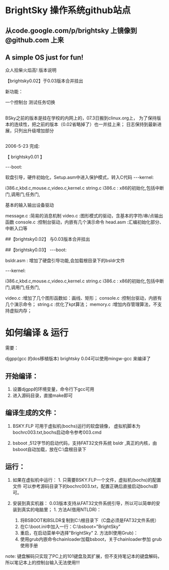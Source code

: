 # BrightSky 操作系统github站点
## 从code.google.com/p/brightsky 上镜像到 @github.com 上来


## A simple OS just for fun!


众人拾柴火焰高!
版本说明

【brightsky0.02】于0.03版本合并挂出

新功能：

一个控制台
测试任务切换

##

BSky之前的版本是挂在学校的内网上的，07.3日搬到clinux.org上， 为了保持版本的连续性，把之前的版本（0.02省略掉了）也一并挂上来； 日志保持到最新进展，只列出升级增加部分

##

2006-5-23 完成:

【 brightsky0.01 】

---boot:

软盘引导，硬件初始化，Setup.asm中进入保护模式，转入C代码
---kernel:

i386.c,kbd.c,mouse.c,video.c,kernel.c string.c i386.c : x86的初始化,包括中断门,调用门,任务门,

基本的输入输出设备驱动

message.c :简易的消息机制 video.c :图形模式的驱动，含基本的字符/串/点输出函数 console.c :控制台驱动，内嵌有几个演示命令 head.asm :汇编初始化部分、中断入口等

##【brightsky0.02】
与0.03版本合并挂出


##【brightsky0.03】
---boot:

bsldr.asm : 增加了硬盘引导功能,会加载根目录下的bsldr文件

---kernel:

i386.c,kbd.c,mouse.c,video.c,kernel.c string.c i386.c : x86的初始化,包括中断门,调用门,任务门,

video.c :增加了几个图形函数如：画线、矩形； console.c :控制台驱动，内嵌有几个演示命令； string.c :优化了kpt算法； memory.c :增加内存管理算法，不支持虚拟内存；

# 如何编译 & 运行

需要：

djgpp(gcc 的dos移植版本)
brightsky 0.04可以使用mingw-gcc 来编译了

## 开始编译：

  1. 设置djgpp的环境变量，命令行下gcc可用
  2. 进入源码目录，直接make即可

## 编译生成的文件：

  1. BSKY.FLP 可用于虚拟机(bochs)运行的软盘镜像，
   虚拟机脚本为bochrc003.txt,bochs启动命令参考003.cmd

  2. bsboot ,512字节的启动代码，支持FAT32文件系统
   bsldr  ,真正的内核，由bsboot自动加载，放在C:\盘根目录下

## 运行：

  1. 如果在虚拟机中运行：
    1. 只需要BSKY.FLP一个文件，虚拟机(bochs)的配置文件
   可以参考源码目录下的bochrc003.txt，配置正确后直接启动bochs即可。

  2. 安装到真实机器：
   0.03版本支持从FAT32文件系统引导，所以可以简单的安装到真实的电脑里；
    1. 方法A(借用NTLDR)：
      1. 将BSBOOT和BSLDR复制到C:\根目录下（C盘必须是FAT32文件系统）
      2. 在C:\boot.ini中加入一行：C:\bsboot="BrightSky"
      3. 重启，在启动菜单中选择"BrightSky"
    2. 方法B(使用Grub)：
      1. 使用grub内嵌命令chainloader加载bsboot，关于chainloader参加
         grub使用手册

   note:  键盘解码只实现了PC上的101键盘及其扩展，但不支持笔记本的键盘解码，所以笔记本上的控制台输入无法使用!!!
          
